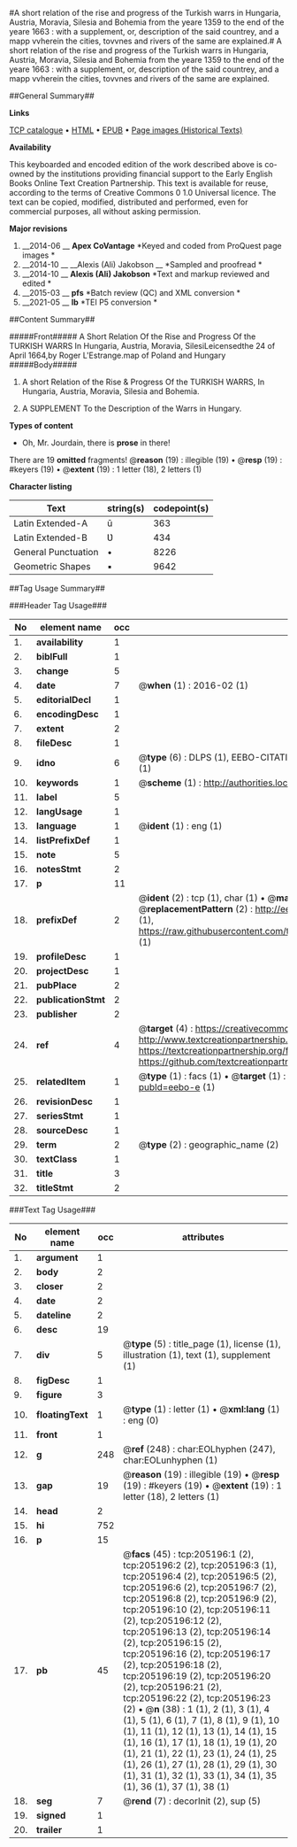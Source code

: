 #A short relation of the rise and progress of the Turkish warrs in Hungaria, Austria, Moravia, Silesia and Bohemia from the yeare 1359 to the end of the yeare 1663 : with a supplement, or, description of the said countrey, and a mapp vvherein the cities, tovvnes and rivers of the same are explained.#
A short relation of the rise and progress of the Turkish warrs in Hungaria, Austria, Moravia, Silesia and Bohemia from the yeare 1359 to the end of the yeare 1663 : with a supplement, or, description of the said countrey, and a mapp vvherein the cities, tovvnes and rivers of the same are explained.

##General Summary##

**Links**

[TCP catalogue](http://www.ota.ox.ac.uk/tcp/)  • 
[HTML](http://tei.it.ox.ac.uk/tcp/Texts-HTML/free/B29/B29793.html)  • 
[EPUB](http://tei.it.ox.ac.uk/tcp/Texts-EPUB/free/B29/B29793.epub) • 
[Page images (Historical Texts)](https://historicaltexts.jisc.ac.uk/eebo-12745296e)

**Availability**

This keyboarded and encoded edition of the work described above is co-owned by the
    institutions providing financial support to the Early English Books Online Text Creation
    Partnership. This text is available for reuse, according to the terms of  Creative Commons 0 1.0 Universal
    licence. The text can be copied, modified, distributed and performed, even for commercial
    purposes, all without asking permission.

**Major revisions**

1. __2014-06 __ __Apex CoVantage__ *Keyed and coded from ProQuest page images *
1. __2014-10 __ __Alexis (Ali) Jakobson __ *Sampled and proofread *
1. __2014-10 __ __Alexis (Ali) Jakobson__ *Text and markup reviewed and edited *
1. __2015-03 __ __pfs__ *Batch review (QC) and XML conversion *
1. __2021-05 __ __lb__ *TEI P5 conversion *

##Content Summary##

#####Front#####
A Short Relation Of the Rise and Progress Of the TURKISH WARRS In Hungaria, Austria, Moravia, SilesiLeicensedthe 24 of April 1664,by Roger L'Estrange.map of Poland and Hungary
#####Body#####

1. A short Relation of the Rise & Progress Of the TURKISH WARRS, In Hungaria, Austria, Moravia, Silesia and Bohemia.

1. A SƲPPLEMENT To the Description of the Warrs in Hungary.

**Types of content**

  * Oh, Mr. Jourdain, there is **prose** in there!

There are 19 **omitted** fragments! 
 @__reason__ (19) : illegible (19)  •  @__resp__ (19) : #keyers (19)  •  @__extent__ (19) : 1 letter (18), 2 letters (1)

**Character listing**


|Text|string(s)|codepoint(s)|
|---|---|---|
|Latin Extended-A|ū|363|
|Latin Extended-B|Ʋ|434|
|General Punctuation|•|8226|
|Geometric Shapes|▪|9642|

##Tag Usage Summary##

###Header Tag Usage###

|No|element name|occ|attributes|
|---|---|---|---|
|1.|__availability__|1||
|2.|__biblFull__|1||
|3.|__change__|5||
|4.|__date__|7| @__when__ (1) : 2016-02 (1)|
|5.|__editorialDecl__|1||
|6.|__encodingDesc__|1||
|7.|__extent__|2||
|8.|__fileDesc__|1||
|9.|__idno__|6| @__type__ (6) : DLPS (1), EEBO-CITATION (1), VID (1), EEBO-PROQUEST (1), STC (1), OCLC (1)|
|10.|__keywords__|1| @__scheme__ (1) : http://authorities.loc.gov/ (1)|
|11.|__label__|5||
|12.|__langUsage__|1||
|13.|__language__|1| @__ident__ (1) : eng (1)|
|14.|__listPrefixDef__|1||
|15.|__note__|5||
|16.|__notesStmt__|2||
|17.|__p__|11||
|18.|__prefixDef__|2| @__ident__ (2) : tcp (1), char (1)  •  @__matchPattern__ (2) : ([0-9\-]+):([0-9IVX]+) (1), (.+) (1)  •  @__replacementPattern__ (2) : http://eebo.chadwyck.com/downloadtiff?vid=$1&page=$2 (1), https://raw.githubusercontent.com/textcreationpartnership/Texts/master/tcpchars.xml#$1 (1)|
|19.|__profileDesc__|1||
|20.|__projectDesc__|1||
|21.|__pubPlace__|2||
|22.|__publicationStmt__|2||
|23.|__publisher__|2||
|24.|__ref__|4| @__target__ (4) : https://creativecommons.org/publicdomain/zero/1.0/ (1), http://www.textcreationpartnership.org/docs/. (1), https://textcreationpartnership.org/faq/#faq05 (1), https://github.com/textcreationpartnership (1)|
|25.|__relatedItem__|1| @__type__ (1) : facs (1)  •  @__target__ (1) : https://data.historicaltexts.jisc.ac.uk/view?pubId=eebo-e (1)|
|26.|__revisionDesc__|1||
|27.|__seriesStmt__|1||
|28.|__sourceDesc__|1||
|29.|__term__|2| @__type__ (2) : geographic_name (2)|
|30.|__textClass__|1||
|31.|__title__|3||
|32.|__titleStmt__|2||


###Text Tag Usage###

|No|element name|occ|attributes|
|---|---|---|---|
|1.|__argument__|1||
|2.|__body__|2||
|3.|__closer__|2||
|4.|__date__|2||
|5.|__dateline__|2||
|6.|__desc__|19||
|7.|__div__|5| @__type__ (5) : title_page (1), license (1), illustration (1), text (1), supplement (1)|
|8.|__figDesc__|1||
|9.|__figure__|3||
|10.|__floatingText__|1| @__type__ (1) : letter (1)  •  @__xml:lang__ (1) : eng (0)|
|11.|__front__|1||
|12.|__g__|248| @__ref__ (248) : char:EOLhyphen (247), char:EOLunhyphen (1)|
|13.|__gap__|19| @__reason__ (19) : illegible (19)  •  @__resp__ (19) : #keyers (19)  •  @__extent__ (19) : 1 letter (18), 2 letters (1)|
|14.|__head__|2||
|15.|__hi__|752||
|16.|__p__|15||
|17.|__pb__|45| @__facs__ (45) : tcp:205196:1 (2), tcp:205196:2 (2), tcp:205196:3 (1), tcp:205196:4 (2), tcp:205196:5 (2), tcp:205196:6 (2), tcp:205196:7 (2), tcp:205196:8 (2), tcp:205196:9 (2), tcp:205196:10 (2), tcp:205196:11 (2), tcp:205196:12 (2), tcp:205196:13 (2), tcp:205196:14 (2), tcp:205196:15 (2), tcp:205196:16 (2), tcp:205196:17 (2), tcp:205196:18 (2), tcp:205196:19 (2), tcp:205196:20 (2), tcp:205196:21 (2), tcp:205196:22 (2), tcp:205196:23 (2)  •  @__n__ (38) : 1 (1), 2 (1), 3 (1), 4 (1), 5 (1), 6 (1), 7 (1), 8 (1), 9 (1), 10 (1), 11 (1), 12 (1), 13 (1), 14 (1), 15 (1), 16 (1), 17 (1), 18 (1), 19 (1), 20 (1), 21 (1), 22 (1), 23 (1), 24 (1), 25 (1), 26 (1), 27 (1), 28 (1), 29 (1), 30 (1), 31 (1), 32 (1), 33 (1), 34 (1), 35 (1), 36 (1), 37 (1), 38 (1)|
|18.|__seg__|7| @__rend__ (7) : decorInit (2), sup (5)|
|19.|__signed__|1||
|20.|__trailer__|1||
